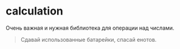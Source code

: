 # calculation

Очень важная и нужная библиотека для операции над числами.

> Сдавай использованные батарейки, спасай енотов.
